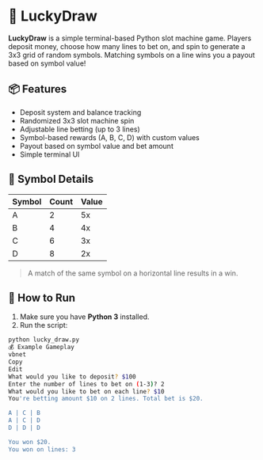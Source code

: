 # 🎰 LuckyDraw

**LuckyDraw** is a simple terminal-based Python slot machine game. Players deposit money, choose how many lines to bet on, and spin to generate a 3x3 grid of random symbols. Matching symbols on a line wins you a payout based on symbol value!

## 📦 Features

- Deposit system and balance tracking
- Randomized 3x3 slot machine spin
- Adjustable line betting (up to 3 lines)
- Symbol-based rewards (A, B, C, D) with custom values
- Payout based on symbol value and bet amount
- Simple terminal UI

## 🧠 Symbol Details

| Symbol | Count | Value |
|--------|-------|--------|
| A      | 2     | 5x     |
| B      | 4     | 4x     |
| C      | 6     | 3x     |
| D      | 8     | 2x     |

> A match of the same symbol on a horizontal line results in a win.

## 🚀 How to Run

1. Make sure you have **Python 3** installed.
2. Run the script:

```bash
python lucky_draw.py
💰 Example Gameplay
vbnet
Copy
Edit
What would you like to deposit? $100
Enter the number of lines to bet on (1-3)? 2
What would you like to bet on each line? $10
You're betting amount $10 on 2 lines. Total bet is $20.

A | C | B
A | C | D
D | D | D

You won $20.
You won on lines: 3